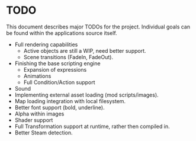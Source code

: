 # TODO

This document describes major TODOs for the project. Individual goals can be found within the applications source itself.

- Full rendering capabilities
    - Active objects are still a WIP, need better support.
    - Scene transitions (FadeIn, FadeOut).
- Finishing the base scripting engine
    - Expansion of expressions
    - Animations
    - Full Condition/Action support
- Sound
- Implementing external asset loading (mod scripts/images).
- Map loading integration with local filesystem.
- Better font support (bold, underline).
- Alpha within images
- Shader support
- Full Transformation support at runtime, rather then compiled in.
- Better Steam detection.
